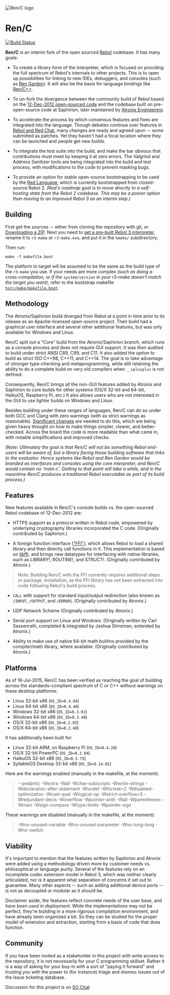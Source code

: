 ![Ren/C logo](https://raw.githubusercontent.com/metaeducation/ren-c/master/ren-c-logo.png)

# Ren/C
[![Build Status](https://travis-ci.org/metaeducation/ren-c.svg?branch=master)](https://travis-ci.org/metaeducation/ren-c)

**Ren/C** is an interim fork of the open sourced
[Rebol](http://en.wikipedia.org/wiki/Rebol) codebase.  It has many goals:

* To create a library form of the interpreter, which is focused on providing
the full spectrum of Rebol's internals to other projects.  This is to open
up possibilities for linking to new IDEs, debuggers, and consoles (such as
[Ren Garden](https://www.youtube.com/watch?v=0exDvv5WEv4)).  It will also be
the basis for language bindings like [Ren/C++](http://rencpp.hostilefork.com/).

* To un-fork the divergence between the community build of Rebol based on the
[12-Dec-2012 open-sourced code](http://www.rebol.com/cgi-bin/blog.r?view=0519)
and the codebase built on pre-open-source code at Saphirion, later maintained
by [Atronix Engineering](http://atronixengineering.com/downloads.html).

* To accelerate the process by which consensus features and fixes are
integrated into the language.  Though debates continue over features in
[Rebol and Red Chat](http://rebolsource.net/go/chat-faq), many changes are
ready and agreed upon -- some submitted as patches.  Yet they haven't had a
focal location where they can be launched and people get new builds.

* To integrate the test suite into the build, and make the bar obvious that
contributions must meet by keeping it at zero errors.  The Valgrind and
Address Sanitizer tools are being integrated into the build and test process,
with modifications to the code to prevent masking bugs.

* To provide an option for stable open-source bootstrapping to be used by the
[Red Language](http://www.red-lang.org/p/about.html), which is currently
bootstrapped from closed-source Rebol 2.  *(Red's roadmap goal is to move
directly to a self-hosting state from the Rebol 2 codebase.  This may be
a poorer option than moving to an improved Rebol 3 as an interim step.)*


## Building

First get the sources -- either from cloning the repository with git, or
[Downloading a ZIP](https://github.com/metaeducation/ren-c/archive/master.zip).
Next you need to [get a pre-built Rebol 3 interpreter](http://rebolsource.net),
rename it to `r3-make` or `r3-make.exe`, and put it in the `%make/`
subdirectory.

Then run:

	make -f makefile.boot

The platform to target will be assumed to be the same as the build type of
the `r3-make` you use.  If your needs are more complex *(such as doing a
cross-compilation, or if the `system/version` in your r3-make doesn't match
the target you want)*, refer to the bootstrap makefile
[`%src/make/makefile.boot`](https://github.com/metaeducation/ren-c/blob/master/make/makefile.boot).


## Methodology

The Atronix/Saphirion build diverged from Rebol at a point in time prior to
its release as an Apache-licensed open-source project.  Their build had a
graphical user interface and several other additional features, but was only
available for Windows and Linux.

Ren/C split out a "Core" build from the Atronix/Saphirion branch, which runs
as a console process and does not require GUI support.  It was then audited to
build under strict ANSI C89, C99, and C11.  It also added the *option* to build
as strict ISO C++98, C++11, and C++14.  The goal is to take advantage of
stronger type-checking and metaprogramming, while still retaining the ability
to do a complete build on very old compilers when `__cplusplus` is not defined.

Consequently, Ren/C brings all the non-GUI features added by Atronix and
Saphirion to core builds for other systems (OS/X 32-bit and 64-bit, HaikuOS,
Raspberry Pi, etc.)  It also allows users who are not interested in the GUI to
use lighter builds on Windows and Linux.

Besides building under these ranges of languages, Ren/C can do so under both
GCC and Clang with zero warnings (with as strict warnings as reasonable).
[Significant changes](https://github.com/metaeducation/ren-c/pull/12) are
needed to do this, which are being given heavy thought on how to make things
simpler, clearer, and better-checked.  Across the board the code is more
readable than what came in, with notable simplifications and improved checks.

*(Note: Ultimately the goal is that Ren/C will not be something Rebol end-users
will be aware of, but a library facing those building software that links to
the evaluator.  Hence systems like Rebol and Ren Garden would be branded as
interfaces and consoles using the core interpreter, and Ren/C would contain
no 'main.c'.  Getting to that point will take a while, and in the meantime
Ren/C produces a traditional Rebol executable as part of its build process.)*


## Features

New features available in Ren/C's console builds vs. the open-sourced Rebol
codebase of 12-Dec-2012 are:

* HTTPS support as a protocol written in Rebol code, empowered by underlying
cryptography libraries incorporated the C code. (Originally contributed by
Saphirion.)

* A foreign function interface
(["FFI"](https://en.wikipedia.org/wiki/Foreign_function_interface)), which
allows Rebol to load a shared library and then directly call functions in it.
This implementation is based on [libffi](http://sourceware.org/libffi/),
and brings new datatypes for interfacing with native libraries, such as
LIBRARY!, ROUTINE!, and STRUCT!. (Originally contributed by Atronix.)

> Note: Building Ren/C with the FFI currently requires additional steps or
> package, installation, as the FFI library has not been extracted into code
> following Rebol's build process.

* `CALL` with support for standard input/output redirection (also known as
`/INPUT`, `/OUTPUT`, and `/ERROR`). (Originally contributed by Atronix.)

* UDP Network Scheme (Originally contributed by Atronix.)

* Serial port support on Linux and Windows. (Originally written by Carl
Sassenrath, completed & integrated by Joshua Shireman, extended by Atronix.)

* Ability to make use of native 64-bit math builtins provided by the
compiler/math library, where available. (Originally contributed by Atronix.)


## Platforms

As of 16-Jul-2015, Ren/C has been verified as reaching the goal of building
across the standards-compliant spectrum of C or C++ without warnings on
these desktop platforms:

* Linux 32-bit x86 (`OS_ID=0.4.04`)
* Linux 64-bit x86 (`OS_ID=0.4.40`)
* Windows 32-bit x86 (`OS_ID=0.3.01`)
* Windows 64-bit x86 (`OS_ID=0.3.40`)
* OS/X 32-bit x86 (`OS_ID=0.2.05`)
* OS/X 64-bit x86 (`OS_ID=0.2.40`)

It has additionally been built for:

* Linux 32-bit ARM, on Raspberry Pi (`OS_ID=0.4.20`)
* OS/X 32-bit PowerPC (`OS_ID=0.2.04`)
* HaikuOS 32-bit x86 (`OS_ID=0.5.75`)
* SyllableOS Desktop 32-bit x86 (`OS_ID=0.14.01`)

Here are the warnings enabled (manually in the makefile, at the moment):

> --pedantic -Wextra -Wall -Wchar-subscripts -Wwrite-strings
> -Wdeclaration-after-statement -Wundef -Wformat=2 -Wdisabled-optimization
> -Wcast-qual -Wlogical-op -Wstrict-overflow=5 -Wredundant-decls -Woverflow
> -Wpointer-arith -Wall -Wparentheses -Wmain -Wsign-compare -Wtype-limits
> -Wpointer-sign

These warnings are disabled (manually in the makefile, at the moment):

> -Wno-unused-variable -Wno-unused-parameter -Wno-long-long -Wno-switch


## Viability

It's important to mention that the features written by Saphirion and Atronix
were added using a methodology driven more by customer needs vs. philosophical
or language purity.  Several of the features rely on an incomplete codec
extension model in Rebol 3, which was neither clearly articulated, nor is it
apparent what separation of concerns it set out to guarantee.  Many other
aspects -- such as adding additional device ports -- is not as decoupled or
modular as it should be.

Disclaimer aside, the features reflect concrete needs of the user base, and
*have been used in deployment*.  While the implementations may not be perfect,
they're building in a more rigorous compilation environment, and have already
been organized a bit.  So they can be studied for the proper model of extension
and extraction, starting from a basis of code that does function.


## Community

If you have been invited as a stakeholder in this project with write
access to the repository, it is not necessarily for your C programming
skillset.  Rather it is a way of asking for your buy-in with a sort of
"paying it forward" and trusting you with the power to (for instance)
triage and dismiss issues out of the Issue ticketing database.

Discussion for this project is on [SO Chat](http://rebolsource.net/go/chat-faq)
